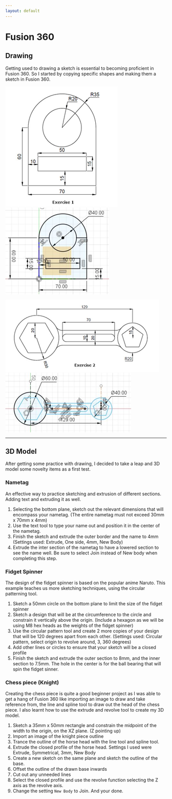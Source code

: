 ```yaml
---
layout: default
---
```


# Fusion 360
## Drawing
Getting used to drawing a sketch is essential to becoming proficient in Fusion 360. So I started by copying specific shapes and making them a sketch in Fusion 360.

![Exercise 1 Reference](images/exercise1.jpg)![Exercise 1](images/exercise1F.JPG)

![Exercise 2 Reference](images/exercise2.jpg)![Exercise 2](images/exercise2F.JPG)

* * *
## 3D Model
After getting some practice with drawing, I decided to take a leap and 3D model some novelty items as a first test.

### Nametag
An effective way to practice sketching and extrusion of different sections. Adding text and extruding it as well.
1. Selecting the bottom plane, sketch out the relevant dimensions that will encompass your nametag. (The entire nametag must not exceed 30mm x 70mm x 4mm)
2. Use the text tool to type your name out and position it in the center of the nametag.
3. Finish the sketch and extrude the outer border and the name to 4mm (Settings used: Extrude, One side, 4mm, New Body)
4. Extrude the inter section of the nametag to have a lowered section to see the name well. Be sure to select Join instead of New body when completing this step.


### Fidget Spinner
The design of the fidget spinner is based on the popular anime Naruto. This example teaches us more sketching techniques, using the circular patterning tool.
1. Sketch a 50mm circle on the bottom plane to limit the size of the fidget spinner
2. Sketch a design that will be at the circumference to the circle and constrain it vertically above the origin. (Include a hexagon as we will be using M8 hex heads as the weights of the fidget spinner)
3. Use the circular pattern tool and create 2 more copies of your design that will be 120 degrees apart from each other. (Settings used: Circular pattern, select origin to revolve around, 3, 360 degrees)
4. Add other lines or circles to ensure that your sketch will be a closed profile
5. Finish the sketch and extrude the outer section to 8mm, and the inner section to 7.5mm. The hole in the center is for the ball bearing that will spin the fidget sinner.


### Chess piece (Knight)
Creating the chess piece is quite a good beginner project as I was able to get a hang of Fusion 360 like importing an image to draw and take reference from, the line and spline tool to draw out the head of the chess piece. I also learnt how to use the extrude and revolve tool to create my 3D model.
1. Sketch a 35mm x 50mm rectangle and constrain the midpoint of the width to the origin, on the XZ plane. (Z pointing up)
2. Import an image of the knight piece outline
3. Trance the outline of the horse head with the line tool and spline tool.
4. Extrude the closed profile of the horse head. Settings I used were Extrude, Symmetrical, 3mm, New Body
5. Create a new sketch on the same plane and sketch the outline of the base.
6. Offset the outline of the drawn base inwards
7. Cut out any unneeded lines
8. Select the closed profile and use the revolve function selecting the Z axis as the revolve axis.
9. Change the setting `New Body` to Join. And your done.
